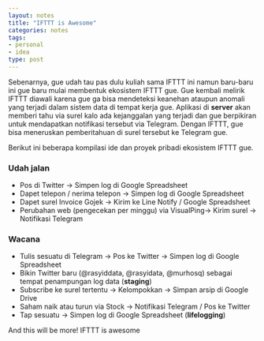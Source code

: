```yaml
---
layout: notes
title: "IFTTT is Awesome"
categories: notes
tags:
- personal
- idea
type: post
---
```


Sebenarnya, gue udah tau pas dulu kuliah sama IFTTT ini namun baru-baru ini gue baru mulai membentuk ekosistem IFTTT gue.
Gue kembali melirik IFTTT diawali karena gue ga bisa mendeteksi keanehan ataupun anomali yang terjadi dalam sistem data di tempat kerja gue. Aplikasi di **server** akan memberi tahu via surel kalo ada kejanggalan yang terjadi dan gue berpikiran untuk mendapatkan notifikasi tersebut via Telegram. Dengan IFTTT, gue bisa meneruskan pemberitahuan di surel tersebut ke Telegram gue.

Berikut ini beberapa kompilasi ide dan proyek pribadi ekosistem IFTTT gue.

### Udah jalan

- Pos di Twitter -> Simpen log di Google Spreadsheet
- Dapet telepon / nerima telepon -> Simpen log di Google Spreadsheet
- Dapet surel Invoice Gojek -> Kirim ke Line Notify / Google Spreadsheet
- Perubahan web (pengecekan per minggu) via VisualPing-> Kirim surel -> Notifikasi Telegram

### Wacana

- Tulis sesuatu di Telegram -> Pos ke Twitter -> Simpen log di Google Spreadsheet
- Bikin Twitter baru (@rasyiddata, @rasyidata, @murhosq) sebagai tempat penampungan log data (**staging**)
- Subscribe ke surel tertentu -> Kelompokkan -> Simpan arsip di Google Drive
- Saham naik atau turun via Stock -> Notifikasi Telegram / Pos ke Twitter
- Tap sesuatu -> Simpen log di Google Spreadsheet (**lifelogging**)

And this will be more! IFTTT is awesome



